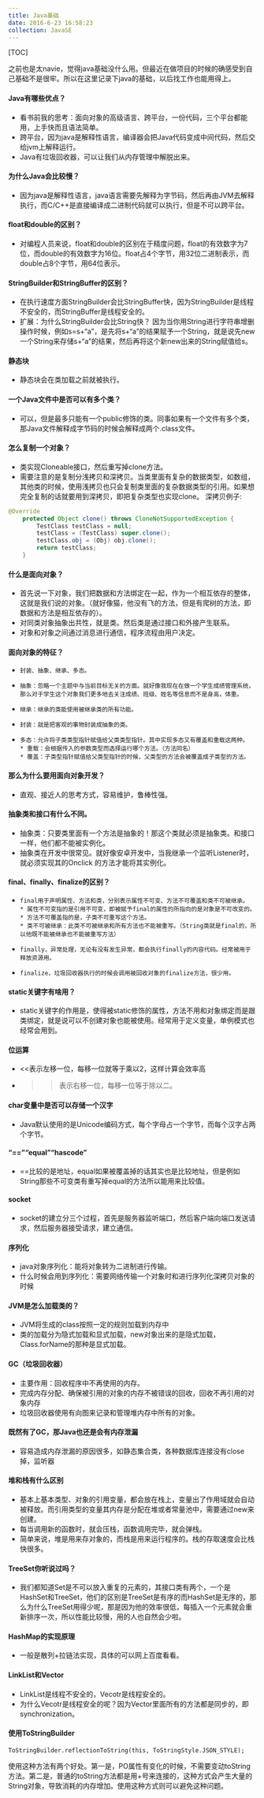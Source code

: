 ```yaml
---
title: Java基础
date: 2016-6-23 16:58:23
collection: JavaSE
---
```


[TOC]

之前也是太navie，觉得java基础没什么用。但最近在做项目的时候的确感受到自己基础不是很牢。所以在这里记录下java的基础，以后找工作也能用得上。

#### Java有哪些优点？
* 看书前我的思考：面向对象的高级语言、跨平台，一份代码，三个平台都能用，上手快而且语法简单。
* 跨平台，因为java是解释性语言，编译器会把Java代码变成中间代码，然后交给jvm上解释运行。
* Java有垃圾回收器，可以让我们从内存管理中解脱出来。

#### 为什么Java会比较慢？
* 因为java是解释性语言，java语言需要先解释为字节码，然后再由JVM去解释执行，而C/C++是直接编译成二进制代码就可以执行，但是不可以跨平台。

#### float和double的区别？
* 对编程人员来说，float和double的区别在于精度问题，float的有效数字为7位，而double的有效数字为16位。float占4个字节，用32位二进制表示，而double占8个字节，用64位表示。

#### StringBuilder和StringBuffer的区别？
* 在执行速度方面StringBuilder会比StringBuffer快，因为StringBuilder是线程不安全的，而StringBuffer是线程安全的。
* 扩展：为什么StringBuilder会比String快？ 因为当你用String进行字符串增删操作时候，例如s=s+“a”，是先将s+“a”的结果赋予一个String，就是说先new一个String来存储s+“a”的结果，然后再将这个新new出来的String赋值给s。

#### 静态块
* 静态块会在类加载之前就被执行。

#### 一个Java文件中是否可以有多个类？
* 可以，但是最多只能有一个public修饰的类。同事如果有一个文件有多个类，那Java文件解释成字节码的时候会解释成两个.class文件。

#### 怎么复制一个对象？
* 类实现Cloneable接口，然后重写掉clone方法。
* 需要注意的是复制分浅拷贝和深拷贝。当类里面有复杂的数据类型，如数组，其他类的时候，使用浅拷贝也只会复制类里面的复杂数据类型的引用。如果想完全复制的话就要用到深拷贝，即把复杂类型也实现clone。
  深拷贝例子:
``` java
@Override
	protected Object clone() throws CloneNotSupportedException {
		TestClass testClass = null;
		testClass = (TestClass) super.clone();
		testClass.obj = (Obj) obj.clone();
		return testClass;
	}
```
#### 什么是面向对象？
* 首先说一下对象，我们把数据和方法绑定在一起，作为一个相互依存的整体，这就是我们说的对象。（就好像猫，他没有飞的方法，但是有爬树的方法，即数据和方法是相互依存的）。
* 对同类对象抽象出共性，就是类。然后类是通过接口和外接产生联系。
* 对象和对象之间通过消息进行通信，程序流程由用户决定。

#### 面向对象的特征？
*     封装、抽象、继承、多态。
*     抽象：忽略一个主题中与当前目标无关的方面。就好像我现在在做一个学生成绩管理系统，那么对于学生这个对象我们更多地去关注成绩、班级、姓名等信息而不是身高，体重。
*     继承：继承的类能使用被继承类的所有功能。
*     封装：就是把客观的事物封装成抽象的类。
*     多态：允许将子类类型指针赋值给父类类型指针。其中实现多态又有覆盖和重载这两种。
      * 重载：会根据传入的参数类型而选择运行哪个方法。（方法同名）
      * 覆盖：子类型指针赋值给父类型指针的时候，父类型的方法会被覆盖成子类型的方法。

#### 那么为什么要用面向对象开发？
* 直观、接近人的思考方式，容易维护，鲁棒性强。

#### 抽象类和接口有什么不同。
* 抽象类：只要类里面有一个方法是抽象的！那这个类就必须是抽象类。和接口一样，他们都不能被实例化。
* 抽象类在开发中很常见。就好像安卓开发中，当我继承一个监听Listener时，就必须实现其的Onclick
  的方法才能将其实例化。

#### final、finally、finalize的区别？
*     final用于声明属性、方法和类，分别表示属性不可变、方法不可覆盖和类不可被继承。
      * 属性不可变指的是引用不可变，即被赋予final的属性的所指向的是对象是不可改变的。
      * 方法不可覆盖指的是，子类不可重写这个方法。
      * 类不可被继承：此类不可被继承和所有方法也不能被重写。（String类就是final的，所以他既不能被继承也不能被重写方法）
*     finally，异常处理，无论有没有发生异常，都会执行finally的内容代码。经常被用于释放资源用。
*     finalize，垃圾回收器执行的时候会调用被回收对象的finalize方法，很少用。

#### static关键字有啥用？
* static关键字的作用是，使得被static修饰的属性，方法不用和对象绑定而是跟类绑定，就是说可以不创建对象也能被使用。经常用于定义变量，单例模式也经常会用到。

#### 位运算
* <<表示左移一位，每移一位就等于乘以2，这样计算会效率高
* >>表示右移一位，每移一位等于除以二。

#### char变量中是否可以存储一个汉字
* Java默认使用的是Unicode编码方式，每个字母占一个字节，而每个汉字占两个字节。

#### “==”“equal”“hascode”
* ==比较的是地址，equal如果被覆盖掉的话其实也是比较地址，但是例如String那些不可变类有重写掉equal的方法所以能用来比较值。

#### socket
* socket的建立分三个过程，首先是服务器监听端口，然后客户端向端口发送请求，然后服务器接受请求，建立通信。

#### 序列化
* java对象序列化：能将对象转为二进制进行传输。
* 什么时候会用到序列化：需要网络传输一个对象时和进行序列化深拷贝对象的时候

#### JVM是怎么加载类的？
* JVM将生成的class按照一定的规则加载到内存中
* 类的加载分为隐式加载和显式加载，new对象出来的是隐式加载，Class.forName的那种是显式加载。

#### GC（垃圾回收器）
* 主要作用：回收程序中不再使用的内存。
* 完成内存分配、确保被引用的对象的内存不被错误的回收，回收不再引用的对象内存
* 垃圾回收器使用有向图来记录和管理堆内存中所有的对象。

#### 既然有了GC，那Java也还是会有内存泄漏
* 容易造成内存泄漏的原因很多，如静态集合类，各种数据库连接没有close掉，监听器

#### 堆和栈有什么区别
* 基本上基本类型、对象的引用变量，都会放在栈上，变量出了作用域就会自动被释放。而引用类型的变量其内存是分配在堆或者常量池中，需要通过new来创建。
* 每当调用新的函数时，就会压栈，函数调用完毕，就会弹栈。
* 简单来说，堆是用来存对象的，而栈是用来运行程序的。栈的存取速度会比栈快很多。

#### TreeSet你听说过吗？
* 我们都知道Set是不可以放入重复的元素的，其接口类有两个，一个是HashSet和TreeSet，他们的区别是TreeSet是有序的而HashSet是无序的，那么为什么TreeSet用得少呢，那是因为他的效率很低，每插入一个元素就会重新排序一次，所以性能比较慢，用的人也自然会少啦。

#### HashMap的实现原理
* 一般是散列+拉链法实现，具体的可以网上百度看看。

#### LinkList和Vector
* LinkList是线程不安全的，Vecotr是线程安全的。
* 为什么Vecotr是线程安全的呢？因为Vector里面所有的方法都是同步的，即synchronization。


#### 使用ToStringBuilder

```
ToStringBuilder.reflectionToString(this, ToStringStyle.JSON_STYLE);
```

使用这种方法有两个好处。第一是，PO属性有变化的时候，不需要变动toString方法。第二是，普通的toString方法都是用+号来连接的，这种方式会产生大量的String对象，导致消耗的内存增加。使用这种方式则可以避免这种问题。

